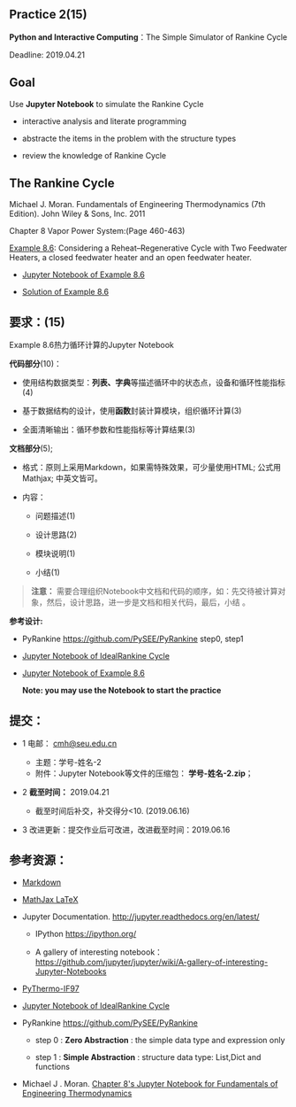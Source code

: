 ## Practice 2(15)

**Python and Interactive Computing**：The Simple Simulator of Rankine Cycle 

Deadline: 2019.04.21

## Goal

Use **Jupyter Notebook** to simulate the Rankine Cycle 

* interactive analysis and literate programming

* abstracte the items in the problem with the structure types

* review the knowledge of Rankine Cycle

## The Rankine Cycle 

Michael J. Moran. Fundamentals of Engineering Thermodynamics (7th Edition).  John Wiley & Sons, Inc. 2011

Chapter 8 Vapor Power System:(Page 460-463)

[Example 8.6](./rankine86.md): Considering a Reheat–Regenerative Cycle with Two Feedwater Heaters, a closed feedwater heater and an open feedwater heater. 

* [Jupyter Notebook of Example 8.6](https://github.com/PySEE/Practices/tree/S2019/P2/RankineCycle86.ipynb) 
  
* [Solution of Example 8.6](./rankine86-SP.txt)

## 要求：(15)

Example 8.6热力循环计算的Jupyter Notebook
    
**代码部分**(10)：
  
  * 使用结构数据类型：**列表、字典**等描述循环中的状态点，设备和循环性能指标(4)

  * 基于数据结构的设计，使用**函数**封装计算模块，组织循环计算(3)

  * 全面清晰输出：循环参数和性能指标等计算结果(3)
  
  
**文档部分**(5);   
    
* 格式：原则上采用Markdown，如果需特殊效果，可少量使用HTML; 公式用Mathjax; 中英文皆可。

* 内容：

  * 问题描述(1)
        
  * 设计思路(2)
        
  * 模块说明(1)
        
  * 小结(1) 
> **注意：** 需要合理组织Notebook中文档和代码的顺序，如：先交待被计算对象，然后，设计思路，进一步是文档和相关代码，最后，小结 。

**参考设计:**
       
  * PyRankine https://github.com/PySEE/PyRankine  step0, step1

  * [Jupyter Notebook of IdealRankine Cycle](http://nbviewer.ipython.org/github/PySEE/home/tree/S2019/notebook/Unit2-2-PyThermo-IdealRankineCycle.ipynb)

  * [Jupyter Notebook of Example 8.6](https://github.com/PySEE/Practices/tree/S2019/P2/RankineCycle86.ipynb) 
  
    **Note: you may use the Notebook to start the practice** 
     
## 提交：

* 1 电邮： cmh@seu.edu.cn
   
  * 主题：学号-姓名-2
  * 附件：Jupyter Notebook等文件的压缩包： **学号-姓名-2.zip**；

* 2 **截至时间：** 2019.04.21
  
  * 截至时间后补交，补交得分<10. (2019.06.16)

* 3 改进更新：提交作业后可改进，改进截至时间：2019.06.16

## 参考资源：

* [Markdown](https://github.com/PySEE/home/blob/S2019/guide/Introduction2Markdown.md)

* [MathJax LaTeX](http://nbviewer.ipython.org/github/PySEE/home/tree/S2019/notebook/Unit2-3-Thermo-MathJax-LaTeX.ipynb)

* Jupyter Documentation. http://jupyter.readthedocs.org/en/latest/
    
    * IPython https://ipython.org/
    
    * A gallery of interesting notebook：https://github.com/jupyter/jupyter/wiki/A-gallery-of-interesting-Jupyter-Notebooks

* [PyThermo-IF97](http://nbviewer.ipython.org/github/PySEE/home/tree/S2019/notebook/Unit2-1-PyThermo-IF97.ipynb)

* [Jupyter Notebook of IdealRankine Cycle](http://nbviewer.ipython.org/github/PySEE/home/tree/S2019/notebook/Unit2-2-PyThermo-IdealRankineCycle.ipynb) 

*  PyRankine https://github.com/PySEE/PyRankine

     * step 0 : **Zero Abstraction** :  the simple data type and expression only 

     * step 1 : **Simple Abstraction** : structure data type: List,Dict and functions

*  Michael J . Moran. [Chapter 8's Jupyter Notebook for Fundamentals of Engineering Thermodynamics](https://github.com/FOSSEE/Python-Textbook-Companions/blob/master/Fundamental_of_Thermodynamics_by_Moran_and_Shapiro_by_Michael_J._Moran_and_Howard_N._Shapiro/Chapter_8.ipynb)




  

